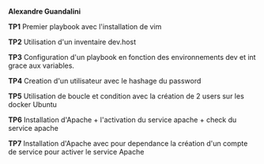 **Alexandre Guandalini**


**TP1**
Premier playbook avec l'installation de vim

**TP2**
Utilisation d'un inventaire dev.host

**TP3**
Configuration d'un playbook en fonction des environnements dev et int grace aux variables.

**TP4**
Creation d'un utilisateur avec le hashage du password

**TP5**
Utilisation de boucle et condition avec la création de 2 users sur les docker Ubuntu

**TP6**
Installation d'Apache + l'activation du service apache + check du service apache 

**TP7**
Installation d'Apache avec pour dependance la création d'un compte de service pour activer le service Apache
